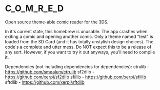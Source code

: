 # C_O_M_R_E_D
Open source theme-able comic reader for the 3DS.  

In it's current state, this homebrew is unusable.  The app crashes when exiting a comic and opening another comic.  Only a theme named "test" is loaded from the SD Card (and it has totally unstylish design choices).  The code's a complete and utter mess.  Do NOT expect this to be a release of any sort.  However, if you want to try it out anyways, you'll need to compile it.

Dependencies (not including dependencies for dependencies):
ctrulib - https://github.com/smealum/ctrulib
sf2dlib - https://github.com/xerpi/sf2dlib
sfillib - https://github.com/xerpi/sfillib
sftdlib - https://github.com/xerpi/sftdlib
